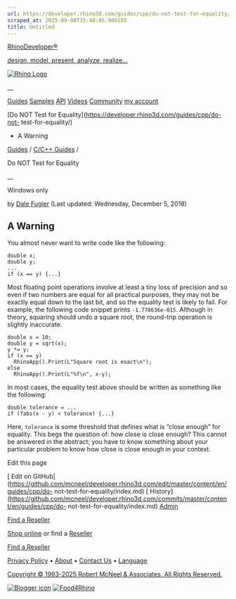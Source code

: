 ```yaml
---
url: https://developer.rhino3d.com/guides/cpp/do-not-test-for-equality/
scraped_at: 2025-09-08T15:40:45.906185
title: Untitled
---
```


[RhinoDeveloper®](/)

[design, model, present, analyze, realize...](/)

[![Rhino Logo](https://developer.rhino3d.com/images/rhinodevlogo.png)](/)

__

[Guides](https://developer.rhino3d.com/guides)
[Samples](https://developer.rhino3d.com/samples)
[API](https://developer.rhino3d.com/api)
[Videos](https://developer.rhino3d.com/videos)
[Community](https://discourse.mcneel.com/c/rhino-developer) [my account
](https://www.rhino3d.com/my-account/ "Manage your account, licenses, and
teams")

[Do NOT Test for Equality](https://developer.rhino3d.com/guides/cpp/do-not-
test-for-equality/)

  * A Warning

[Guides](https://developer.rhino3d.com/en/guides/) / [C/C++
Guides](https://developer.rhino3d.com/en/guides/cpp/) /

Do NOT Test for Equality

__

Windows only

by [Dale Fugier](https://discourse.mcneel.com/u/dale/) (Last updated:
Wednesday, December 5, 2018)

## A Warning

You almost never want to write code like the following:

    
    
    double x;
    double y;
    ...
    if (x == y) {...}
    

Most floating point operations involve at least a tiny loss of precision and
so even if two numbers are equal for all practical purposes, they may not be
exactly equal down to the last bit, and so the equality test is likely to
fail. For example, the following code snippet prints `-1.778636e-015`.
Although in theory, squaring should undo a square root, the round-trip
operation is slightly inaccurate.

    
    
    double x = 10;
    double y = sqrt(x);
    y *= y;
    if (x == y)
      RhinoApp().Print(L"Square root is exact\n");
    else
      RhinoApp().Print(L"%f\n", x-y);
    

In most cases, the equality test above should be written as something like the
following:

    
    
    double tolerance = ...
    if (fabs(x - y) < tolerance) {...}
    

Here, `tolerance` is some threshold that defines what is “close enough” for
equality. This begs the question of: how close is close enough? This cannot be
answered in the abstract; you have to know something about your particular
problem to know how close is close enough in your context.

Edit this page

[ Edit on
GitHub](https://github.com/mcneel/developer.rhino3d.com/edit/master/content/en/guides/cpp/do-
not-test-for-equality/index.md) [
History](https://github.com/mcneel/developer.rhino3d.com/commits/master/content/en/guides/cpp/do-
not-test-for-equality/index.md) [ Admin](https://developer.rhino3d.com/admin)

[Find a Reseller](https://www.rhino3d.com/sales)

[Shop online](https://www.rhino3d.com/store) or find a
[Reseller](https://www.rhino3d.com/sales)

[Find a Reseller](https://www.rhino3d.com/sales)

[Privacy Policy](https://www.rhino3d.com/privacy) •
[About](https://www.rhino3d.com/mcneel/about) • [Contact
Us](https://www.rhino3d.com/mcneel/contact) • [
Language](https://www.rhino3d.com/language "Change to a different region or
language")

[Copyright © 1993-2025 Robert McNeel & Associates. All Rights
Reserved.](https://www.rhino3d.com/mcneel/about)

[](https://www.facebook.com/McNeelRhinoceros/)
[](https://twitter.com/bobmcneel) [](https://www.linkedin.com/groups/75313/)
[](https://www.youtube.com/user/RhinoGuide/videos) [](https://vimeo.com/rhino)
[![Blogger
icon](https://developer.rhino3d.com/images/blogger.svg)](http://blog.rhino3d.com/)
[![Food4Rhino](https://developer.rhino3d.com/images/f4r_icon_01.svg)](https://www.food4rhino.com)


